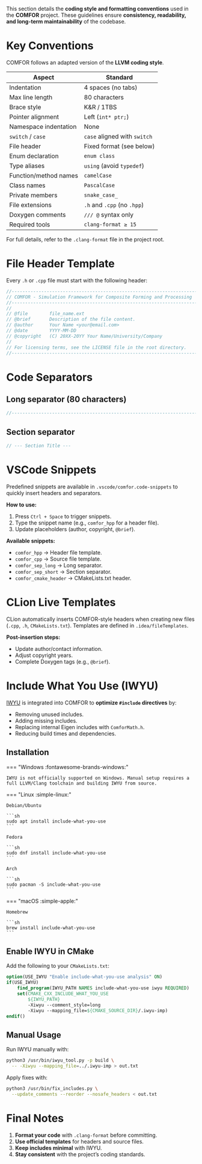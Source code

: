 This section details the **coding style and formatting conventions** used in the **COMFOR** project. These guidelines ensure **consistency, readability, and long-term maintainability** of the codebase.

# Key Conventions
COMFOR follows an adapted version of the **LLVM coding style**.

| **Aspect**               | **Standard**                          |
|--------------------------|---------------------------------------|
| Indentation              | 4 spaces (no tabs)                    |
| Max line length          | 80 characters                         |
| Brace style              | K&R / 1TBS                            |
| Pointer alignment        | Left (`int* ptr;`)                    |
| Namespace indentation    | None                                  |
| `switch` / `case`        | `case` aligned with `switch`          |
| File header              | Fixed format (see below)              |
| Enum declaration         | `enum class`                          |
| Type aliases             | `using` (avoid `typedef`)             |
| Function/method names    | `camelCase`                           |
| Class names              | `PascalCase`                          |
| Private members          | `snake_case_`                         |
| File extensions          | `.h` and `.cpp` (no `.hpp`)           |
| Doxygen comments         | `/// @` syntax only                   |
| Required tools           | `clang-format ≥ 15`                   |

For full details, refer to the `.clang-format` file in the project root.

# File Header Template
Every `.h` or `.cpp` file must start with the following header:

```cpp
//------------------------------------------------------------------------------
// COMFOR - Simulation Framework for Composite Forming and Processing
//------------------------------------------------------------------------------
//
// @file        file_name.ext
// @brief       Description of the file content.
// @author      Your Name <your@email.com>
// @date        YYYY-MM-DD
// @copyright   (C) 20XX-20YY Your Name/University/Company
//
// For licensing terms, see the LICENSE file in the root directory.
//------------------------------------------------------------------------------
```

# Code Separators
## Long separator (80 characters)
```cpp
//------------------------------------------------------------------------------
```

## Section separator
```cpp
// --- Section Title ---
```

# VSCode Snippets
Predefined snippets are available in `.vscode/comfor.code-snippets` to quickly insert headers and separators.

**How to use:**

1. Press `Ctrl + Space` to trigger snippets.
2. Type the snippet name (e.g., `comfor_hpp` for a header file).
3. Update placeholders (author, copyright, `@brief`).

**Available snippets:**

- `comfor_hpp` → Header file template.
- `comfor_cpp` → Source file template.
- `comfor_sep_long` → Long separator.
- `comfor_sep_short` → Section separator.
- `comfor_cmake_header` → CMakeLists.txt header.

# CLion Live Templates
CLion automatically inserts COMFOR-style headers when creating new files (`.cpp`, `.h`, `CMakeLists.txt`). Templates are defined in `.idea/fileTemplates`.

**Post-insertion steps:**

- Update author/contact information.
- Adjust copyright years.
- Complete Doxygen tags (e.g., `@brief`).

# Include What You Use (IWYU)
[IWYU](https://include-what-you-use.org/) is integrated into COMFOR to **optimize `#include` directives** by:

- Removing unused includes.
- Adding missing includes.
- Replacing internal Eigen includes with `ComforMath.h`.
- Reducing build times and dependencies.

## Installation

=== "Windows :fontawesome-brands-windows:"

    IWYU is not officially supported on Windows. Manual setup requires a full LLVM/Clang toolchain and building IWYU from source.

=== "Linux :simple-linux:"

    Debian/Ubuntu

    ```sh
    sudo apt install include-what-you-use
    ```

    Fedora

    ```sh
    sudo dnf install include-what-you-use
    ```
    
    Arch

    ```sh
    sudo pacman -S include-what-you-use
    ```

=== "macOS :simple-apple:"

    Homebrew

    ```sh
    brew install include-what-you-use
    ```

## Enable IWYU in CMake
Add the following to your `CMakeLists.txt`:
```cmake
option(USE_IWYU "Enable include-what-you-use analysis" ON)
if(USE_IWYU)
    find_program(IWYU_PATH NAMES include-what-you-use iwyu REQUIRED)
    set(CMAKE_CXX_INCLUDE_WHAT_YOU_USE
        ${IWYU_PATH}
        -Xiwyu --comment_style=long
        -Xiwyu --mapping_file=${CMAKE_SOURCE_DIR}/.iwyu-imp)
endif()
```

## Manual Usage
Run IWYU manually with:
```sh
python3 /usr/bin/iwyu_tool.py -p build \
  -- -Xiwyu --mapping_file=../.iwyu-imp > out.txt
```
Apply fixes with:
```sh
python3 /usr/bin/fix_includes.py \
  --update_comments --reorder --nosafe_headers < out.txt
```

# Final Notes
1. **Format your code** with `.clang-format` before committing.
2. **Use official templates** for headers and source files.
3. **Keep includes minimal** with IWYU.
4. **Stay consistent** with the project’s coding standards.
